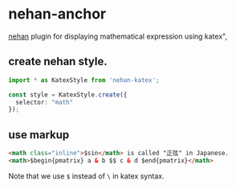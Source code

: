 # nehan-anchor

[nehan](https://github.com/tategakibunko/nehan) plugin for displaying mathematical expression using katex",


## create nehan style.

```typescript
import * as KatexStyle from 'nehan-katex';

const style = KatexStyle.create({
  selector: "math"
});
```

## use markup

```html
<math class="inline">$sin</math> is called "正弦" in Japanese.
<math>$begin{pmatrix} a & b $$ c & d $end{pmatrix}</math>
```

Note that we use `$` instead of `\` in katex syntax.
